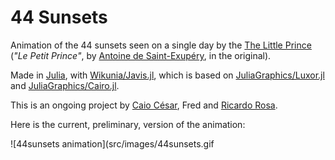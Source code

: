 # 44 Sunsets

Animation of the 44 sunsets seen on a single day by the [The Little Prince](https://en.wikipedia.org/wiki/The_Little_Prince) (*"Le Petit Prince"*, by [Antoine de Saint-Exupéry](https://en.wikipedia.org/wiki/Antoine_de_Saint-Exupéry), in the original).

Made in [Julia](https://julialang.org), with [Wikunia/Javis.jl](https://github.com/Wikunia/Javis.jl), which is based on [JuliaGraphics/Luxor.jl](https://github.com/JuliaGraphics/Luxor.jl) and [JuliaGraphics/Cairo.jl](https://github.com/JuliaGraphics/Cairo.jl).

This is an ongoing project by [Caio César](https://github.com/usingcaio), Fred and [Ricardo Rosa](https://github.com/rmsrosa).

Here is the current, preliminary, version of the animation:

![44sunsets animation](src/images/44sunsets.gif
